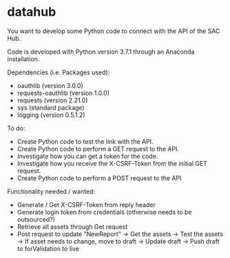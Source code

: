 # datahub

You want to develop some Python code to connect with the API of the SAC Hub.


Code is developed with Python version 3.7.1 through an Anaconda installation.


Dependencies (i.e. Packages used):
- oauthlib            (version 3.0.0)
- requests-oauthlib   (version 1.0.0)
- requests            (version 2.21.0)
- sys                 (standard package)
- logging             (version 0.5.1.2)


To do:
- Create Python code to test the link with the API.
- Create Python code to perform a GET request to the API.
- Investigate how you can get a token for the code.
- Investigate how you receive the X-CSRF-Token from the initial GET request.
- Create Python code to perform a POST request to the API

Functionality needed / wanted:
- Generate / Get X-CSRF-Token from reply header
- Generate login token from credentials (otherwise needs to be outsourced?)
- Retrieve all assets through Get request
- Post request to update "NewReport"
  -> Get the assets
  -> Test the assets
  -> If asset needs to change, move to draft
  -> Update draft
  -> Push draft to forValidation to live
